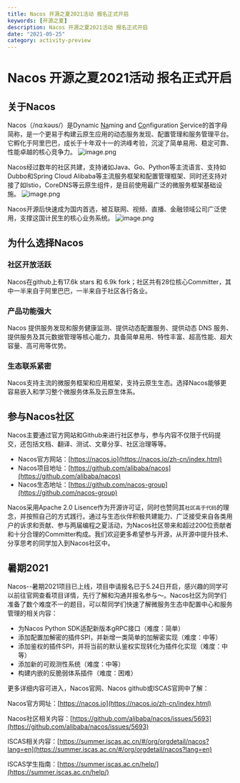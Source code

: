 ```yaml
---
title: Nacos 开源之夏2021活动 报名正式开启
keywords: [开源之夏]
description: Nacos 开源之夏2021活动 报名正式开启
date: "2021-05-25"
category: activity-preview
---
```


# Nacos 开源之夏2021活动 报名正式开启

## 关于Nacos

Nacos（/nɑ:kəʊs/）是Dynamic <u>Na</u>ming and <u>Co</u>nfiguration <u>S</u>ervice的首字母简称，是一个更易于构建云原生应用的动态服务发现、配置管理和服务管理平台。它孵化于阿里巴巴，成长于十年双十一的洪峰考验，沉淀了简单易用、稳定可靠、性能卓越的核心竞争力。
![image.png](/img/blog/features.png)

Nacos经过数年的社区共建，支持诸如Java、Go、Python等主流语言、支持如Dubbo和Spring Cloud Alibaba等主流服务框架和配置管理框架、同时还支持对接了如Istio，CoreDNS等云原生组件，是目前使用最广泛的微服务框架基础设施。
![image.png](/img/blog/ecology.png)

Nacos开源后快速成为国内首选，被互联网、视频、直播、金融领域公司广泛使用，支撑这国计民生的核心业务系统。
![image.png](/img/blog/whouse.png)

## 为什么选择Nacos

### 社区开放活跃
Nacos在github上有17.6k stars 和 6.9k fork；社区共有28位核心Committer，其中一半来自于阿里巴巴，一半来自于社区各行各业。
​
### 产品功能强大
Nacos 提供服务发现和服务健康监测、提供动态配置服务、提供动态 DNS 服务、提供服务及其元数据管理等核心能力，具备简单易用、特性丰富、超高性能、超大容量、高可用等优势。
​
### 生态联系紧密
Nacos支持主流的微服务框架和应用框架，支持云原生生态。选择Nacos能够更容易嵌入和学习整个微服务体系及云原生体系。
​
## 参与Nacos社区

Nacos主要通过官方网站和Github来进行社区参与，参与内容不仅限于代码提交，还包括文档、翻译、测试、文章分享、社区治理等等。

- Nacos官方网站：[https://nacos.io](https://nacos.io/zh-cn/index.html)
- Nacos项目地址：[https://github.com/alibaba/nacos](https://github.com/alibaba/nacos)
- Nacos生态地址：[https://github.com/nacos-group](https://github.com/nacos-group)

Nacos采用Apache 2.0 Lisence作为开源许可证，同时也赞同其`社区高于代码`的理念，并按照自己的方式践行。通过与生态伙伴积极共建能力、广泛接受来自各类用户的诉求和贡献、参与两届编程之夏活动，为Nacos社区带来和超过200位贡献者和十分合理的Committer构成。我们欢迎更多希望参与开源，从开源中提升技术、分享思考的同学加入到Nacos社区中。

## 暑期2021

Nacos--暑期2021项目已上线，项目申请报名已于5.24日开启，感兴趣的同学可以前往官网查看项目详情，先行了解和沟通并报名参与～。
​
Nacos社区为同学们准备了数个难度不一的题目，可以帮同学们快速了解微服务生态中配置中心和服务管理的相关内容：

- 为Nacos Python SDK适配新版本gRPC接口（难度：简单）
- 添加配置加解密的插件SPI，并新增一类简单的加解密实现（难度：中等）
- 添加鉴权的插件SPI，并将当前的默认鉴权实现转化为插件化实现（难度：中等）
- 添加新的可观测性系统（难度：中等）
- 构建内嵌的反脆弱体系插件（难度：困难）

更多详细内容可进入，Nacos官网、Nacos github或ISCAS官网中了解：
​

Nacos官方网址：[https://nacos.io](https://nacos.io/zh-cn/index.html)

Nacos社区相关内容：[https://github.com/alibaba/nacos/issues/5693](https://github.com/alibaba/nacos/issues/5693)

ISCAS相关内容：[https://summer.iscas.ac.cn/#/org/orgdetail/nacos?lang=en](https://summer.iscas.ac.cn/#/org/orgdetail/nacos?lang=en)

ISCAS学生指南：[https://summer.iscas.ac.cn/help/](https://summer.iscas.ac.cn/help/)
